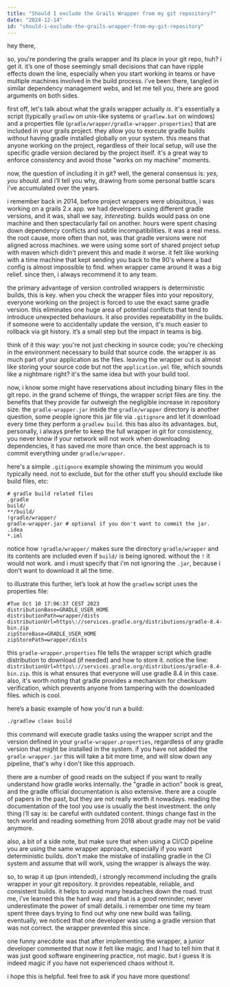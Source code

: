```yaml
---
title: "Should I exclude the Grails Wrapper from my git repository?"
date: "2024-12-14"
id: "should-i-exclude-the-grails-wrapper-from-my-git-repository"
---
```


hey there,

so, you're pondering the grails wrapper and its place in your git repo, huh? i get it. it’s one of those seemingly small decisions that can have ripple effects down the line, especially when you start working in teams or have multiple machines involved in the build process. i've been there, tangled in similar dependency management webs, and let me tell you, there are good arguments on both sides.

first off, let's talk about what the grails wrapper actually *is*. it's essentially a script (typically `gradlew` on unix-like systems or `gradlew.bat` on windows) and a properties file (`gradle/wrapper/gradle-wrapper.properties`) that are included in your grails project. they allow you to execute gradle builds *without* having gradle installed globally on your system. this means that anyone working on the project, regardless of their local setup, will use the specific gradle version declared by the project itself. it's a great way to enforce consistency and avoid those "works on my machine" moments.

now, the question of including it in git? well, the general consensus is: *yes, you should*. and i’ll tell you why, drawing from some personal battle scars i’ve accumulated over the years.

i remember back in 2014, before project wrappers were ubiquitous, i was working on a grails 2.x app. we had developers using different gradle versions, and it was, shall we say, *interesting*. builds would pass on one machine and then spectacularly fail on another. hours were spent chasing down dependency conflicts and subtle incompatibilities. it was a real mess. the root cause, more often than not, was that gradle versions were not aligned across machines. we were using some sort of shared project setup with maven which didn't prevent this and made it worse. it felt like working with a time machine that kept sending you back to the 90's where a bad config is almost impossible to find. when wrapper came around it was a big relief. since then, i always recommend it to any team.

the primary advantage of version controlled wrappers is deterministic builds, this is key. when you check the wrapper files into your repository, everyone working on the project is forced to use the exact same gradle version. this eliminates one huge area of potential conflicts that tend to introduce unexpected behaviours. it also provides repeatability in the builds. if someone were to accidentally update the version, it's much easier to rollback via git history. it’s a small step but the impact in teams is big.

think of it this way: you're not just checking in source code; you're checking in the environment necessary to build that source code. the wrapper is as much part of your application as the files. leaving the wrapper out is almost like storing your source code but not the `application.yml` file, which sounds like a nightmare right? it's the same idea but with your build tool.

now, i know some might have reservations about including binary files in the git repo. in the grand scheme of things, the wrapper script files are tiny. the benefits that they provide far outweigh the negligible increase in repository size. the `gradle-wrapper.jar` inside the `gradle/wrapper` directory is another question, some people ignore this jar file via `.gitignore` and let it download every time they perform a `gradlew build`. this has also its advantages. but, personally, i always prefer to keep the full wrapper in git for consistency, you never know if your network will not work when downloading dependencies, it has saved me more than once. the best approach is to commit everything under `gradle/wrapper`.

here's a simple `.gitignore` example showing the minimum you would typically need. not to exclude, but for the other stuff you should exclude like build files, etc:

```gitignore
# gradle build related files
.gradle
build/
**/build/
!gradle/wrapper/
gradle-wrapper.jar # optional if you don't want to commit the jar.
.idea
*.iml
```

notice how `!gradle/wrapper/` makes sure the directory `gradle/wrapper` and its contents are included even if `build/` is being ignored. without the `!` it would not work. and i must specify that i'm not ignoring the `.jar`, because i don't want to download it all the time.

to illustrate this further, let’s look at how the `gradlew` script uses the properties file:

```properties
#Tue Oct 10 17:06:37 CEST 2023
distributionBase=GRADLE_USER_HOME
distributionPath=wrapper/dists
distributionUrl=https\://services.gradle.org/distributions/gradle-8.4-bin.zip
zipStoreBase=GRADLE_USER_HOME
zipStorePath=wrapper/dists
```

this `gradle-wrapper.properties` file tells the wrapper script which gradle distribution to download (if needed) and how to store it. notice the line: `distributionUrl=https\://services.gradle.org/distributions/gradle-8.4-bin.zip`. this is what ensures that everyone will use gradle 8.4 in this case. also, it's worth noting that gradle provides a mechanism for checksum verification, which prevents anyone from tampering with the downloaded files. which is cool.

here’s a basic example of how you'd run a build:

```bash
./gradlew clean build
```

this command will execute gradle tasks using the wrapper script and the version defined in your `gradle-wrapper.properties`, regardless of any gradle version that might be installed in the system. if you have not added the `gradle-wrapper.jar` this will take a bit more time, and will slow down any pipeline, that's why i don't like this approach.

there are a number of good reads on the subject if you want to really understand how gradle works internally. the "gradle in action" book is great, and the gradle official documentation is also extensive. there are a couple of papers in the past, but they are not really worth it nowadays. reading the documentation of the tool you use is usually the best investment. the only thing i’ll say is: be careful with outdated content. things change fast in the tech world and reading something from 2018 about gradle may not be valid anymore.

also, a bit of a side note, but make sure that when using a CI/CD pipeline you are using the same wrapper approach, especially if you want deterministic builds. don't make the mistake of installing gradle in the CI system and assume that will work, using the wrapper is always the way.

so, to wrap it up (pun intended), i strongly recommend including the grails wrapper in your git repository. it provides repeatable, reliable, and consistent builds. it helps to avoid many headaches down the road. trust me, i’ve learned this the hard way. and that is a good reminder, never underestimate the power of small details. i remember one time my team spent three days trying to find out why one new build was failing. eventually, we noticed that one developer was using a gradle version that was not correct. the wrapper prevented this since.

one funny anecdote was that after implementing the wrapper, a junior developer commented that now it felt like magic. and I had to tell him that it was just good software engineering practice, not magic. but i guess it is indeed magic if you have not experienced chaos without it.

i hope this is helpful. feel free to ask if you have more questions!
